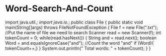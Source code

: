 # Word-Search-And-Count
import java.util.*;
import java.io.*;
public class File
{
    public static void main(String[]args) throws FileNotFoundException
    {
        File f = new File(".txt");
        //Put the name of file we need to search
        Scanner read = new Scanner(f);
        int tokenCount = 0;
        while(read.hasNext())
        {
            String and = read.next();
            boolean Word = and.equalsIgnoreCase("and");
            //Count the word "and"
            if (Word){
            tokenCount++;}
        }
        System.out.println(" Total words: " + tokenCount);
    }
}
